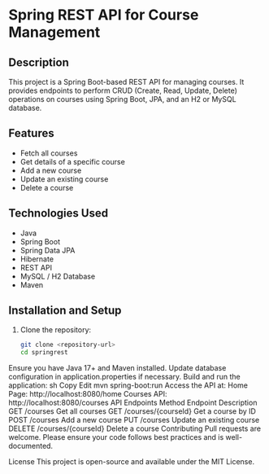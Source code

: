 # Spring REST API for Course Management

## Description
This project is a Spring Boot-based REST API for managing courses. It provides endpoints to perform CRUD (Create, Read, Update, Delete) operations on courses using Spring Boot, JPA, and an H2 or MySQL database.

## Features
- Fetch all courses
- Get details of a specific course
- Add a new course
- Update an existing course
- Delete a course

## Technologies Used
- Java  
- Spring Boot  
- Spring Data JPA  
- Hibernate  
- REST API  
- MySQL / H2 Database  
- Maven  

## Installation and Setup
1. Clone the repository:  
   ```sh
   git clone <repository-url>
   cd springrest
Ensure you have Java 17+ and Maven installed.
Update database configuration in application.properties if necessary.
Build and run the application:
sh
Copy
Edit
mvn spring-boot:run
Access the API at:
Home Page: http://localhost:8080/home
Courses API: http://localhost:8080/courses
API Endpoints
Method	Endpoint	Description
GET	/courses	Get all courses
GET	/courses/{courseId}	Get a course by ID
POST	/courses	Add a new course
PUT	/courses	Update an existing course
DELETE	/courses/{courseId}	Delete a course
Contributing
Pull requests are welcome. Please ensure your code follows best practices and is well-documented.

License
This project is open-source and available under the MIT License.


